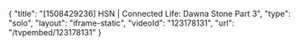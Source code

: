 {
    "title": "[1508429236] HSN | Connected Life: Dawna Stone Part 3",
    "type": "solo",
    "layout": "iframe-static",
    "videoId": "123178131",
    "url": "\/tvpembed\/123178131"
}